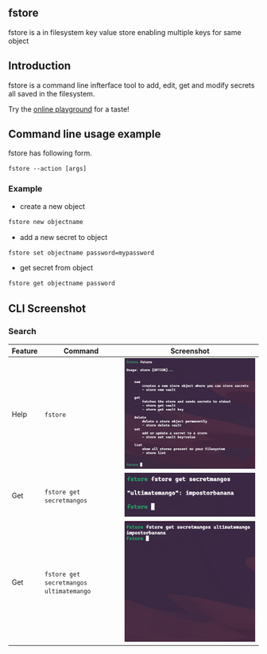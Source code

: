 ## fstore 

fstore is a in filesystem key value store enabling multiple keys for same object

## Introduction
fstore is a command line infterface tool to add, edit, get and modify secrets all saved in the filesystem. 

Try the [online playground](https://ast-grep.github.io/playground.html) for a taste!

## Command line usage example

fstore has following form.
```
fstore --action [args]
```

### Example

* create a new object

```bash
fstore new objectname
```

* add a new secret to object
```bash
fstore set objectname password=mypassword
```

* get secret from object
```bash
fstore get objectname password
```

## CLI Screenshot

### Search
| Feature | Command | Screenshot |
| ------- | ------- | ---------- |
| Help  | `fstore` | ![image](https://github.com/alexandermehks/fstore/blob/main/assets/fstore_base.png) |
| Get  | `fstore get secretmangos` | ![image](https://github.com/alexandermehks/fstore/blob/main/assets/fstore_get.png) |
| Get  | `fstore get secretmangos ultimatemango` | ![image](https://github.com/alexandermehks/fstore/blob/main/assets/fstore_get_specific.png) |
